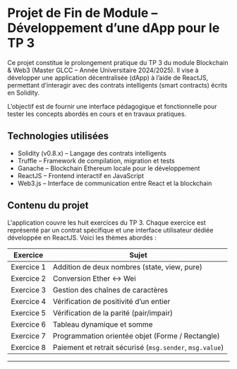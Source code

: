 # Projet de Fin de Module – Développement d’une dApp pour le TP 3

Ce projet constitue le prolongement pratique du TP 3 du module Blockchain & Web3 (Master GLCC – Année Universitaire 2024/2025). Il vise à développer une application décentralisée (dApp) à l’aide de ReactJS, permettant d’interagir avec des contrats intelligents (smart contracts) écrits en Solidity.

L’objectif est de fournir une interface pédagogique et fonctionnelle pour tester les concepts abordés en cours et en travaux pratiques.
 
## Technologies utilisées

- Solidity (v0.8.x) – Langage des contrats intelligents
- Truffle – Framework de compilation, migration et tests
- Ganache – Blockchain Ethereum locale pour le développement
- ReactJS – Frontend interactif en JavaScript
- Web3.js – Interface de communication entre React et la blockchain

## Contenu du projet

L'application couvre les huit exercices du TP 3. Chaque exercice est représenté par un contrat spécifique et une interface utilisateur dédiée développée en ReactJS. Voici les thèmes abordés :


| Exercice | Sujet |
|---------|-------|
| Exercice 1 | Addition de deux nombres (state, view, pure) |
| Exercice 2 | Conversion Ether ↔ Wei |
| Exercice 3 | Gestion des chaînes de caractères |
| Exercice 4 | Vérification de positivité d’un entier |
| Exercice 5 | Vérification de la parité (pair/impair) |
| Exercice 6 | Tableau dynamique et somme |
| Exercice 7 | Programmation orientée objet (Forme / Rectangle) |
| Exercice 8 | Paiement et retrait sécurisé (`msg.sender`, `msg.value`) |

---


